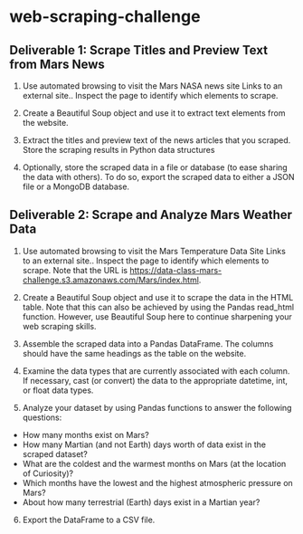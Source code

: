 # web-scraping-challenge

## Deliverable 1: Scrape Titles and Preview Text from Mars News

1. Use automated browsing to visit the Mars NASA news site Links to an external site.. Inspect the page to identify which elements to scrape.

2. Create a Beautiful Soup object and use it to extract text elements from the website.

3. Extract the titles and preview text of the news articles that you scraped. Store the scraping results in Python data structures

4. Optionally, store the scraped data in a file or database (to ease sharing the data with others). To do so, export the scraped data to either a JSON file or a MongoDB database.

## Deliverable 2: Scrape and Analyze Mars Weather Data

1. Use automated browsing to visit the Mars Temperature Data Site Links to an external site.. Inspect the page to identify which elements to scrape. Note that the URL is https://data-class-mars-challenge.s3.amazonaws.com/Mars/index.html.

2. Create a Beautiful Soup object and use it to scrape the data in the HTML table. Note that this can also be achieved by using the Pandas read_html function. However, use Beautiful Soup here to continue sharpening your web scraping skills.

3. Assemble the scraped data into a Pandas DataFrame. The columns should have the same headings as the table on the website.

4. Examine the data types that are currently associated with each column. If necessary, cast (or convert) the data to the appropriate datetime, int, or float data types.

5. Analyze your dataset by using Pandas functions to answer the following questions:
  * How many months exist on Mars?
  * How many Martian (and not Earth) days worth of data exist in the scraped dataset?
  * What are the coldest and the warmest months on Mars (at the location of Curiosity)? 
  * Which months have the lowest and the highest atmospheric pressure on Mars?
  * About how many terrestrial (Earth) days exist in a Martian year?
  
6. Export the DataFrame to a CSV file.
